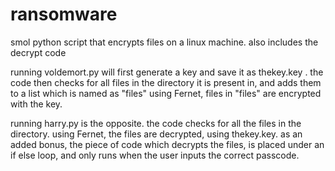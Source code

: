 # ransomware
smol python script that encrypts files on a linux machine. also includes the decrypt code

running voldemort.py will first generate a key and save it as thekey.key . 
the code then checks for all files in the directory it is present in, and adds them to a list which is named as "files"
using Fernet, files in "files" are encrypted with the key.

running harry.py is the opposite. 
the code checks for all the files in the directory.
using Fernet, the files are decrypted, using thekey.key. 
as an added bonus, the piece of code which decrypts the files, is placed under an if else loop, and only runs when the user inputs the correct passcode.
